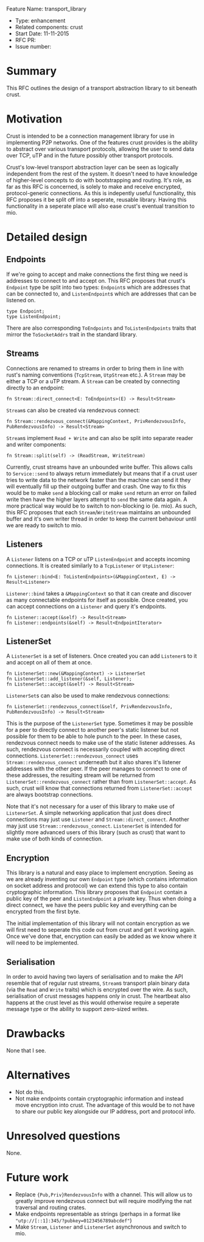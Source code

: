 Feature Name: transport_library
- Type: enhancement
- Related components: crust
- Start Date: 11-11-2015
- RFC PR:
- Issue number:

# Summary

This RFC outlines the design of a transport abstraction library to sit beneath
crust.

# Motivation

Crust is intended to be a connection management library for use in implementing
P2P networks. One of the features crust provides is the ability to abstract
over various transport protocols, allowing the user to send data over TCP, uTP
and in the future possibly other transport protocols.

Crust's low-level transport abstraction layer can be seen as logically
independent from the rest of the system. It doesn't need to have knowledge of
higher-level concepts to do with bootstrapping and routing. It's role, as far
as this RFC is concerned, is solely to make and receive encrypted,
protocol-generic connections. As this is indepently useful functionality, this
RFC proposes it be split off into a seperate, reusable library. Having this
functionality in a seperate place will also ease crust's eventual transition to
mio.

# Detailed design

## Endpoints

If we're going to accept and make connections the first thing we need is
addresses to connect to and accept on. This RFC proposes that crust's
`Endpoint` type be split into two types: `Endpoint`s which are addresses that
can be connected to, and `ListenEndpoint`s which are addresses that can be
listened on.

```
type Endpoint;
type ListenEndpoint;
```

There are also corresponding `ToEndpoints` and `ToListenEndpoints` traits that
mirror the `ToSocketAddrs` trait in the standard library.

## Streams

Connections are renamed to streams in order to bring them in line with rust's
naming conventions (`TcpStream`, `UtpStream` etc.). A `Stream` may be either a
TCP or a uTP stream. A `Stream` can be created by connecting directly to an
endpoint:

```
fn Stream::direct_connect<E: ToEndpoints>(E) -> Result<Stream>
```

`Stream`s can also be created via rendezvous connect:

```
fn Stream::rendezvous_connect(&MappingContext, PrivRendezvousInfo, PubRendezvousInfo) -> Result<Stream>
```

`Stream`s implement `Read + Write` and can also be split into separate reader
and writer components:

```
fn Stream::split(self) -> (ReadStream, WriteStream)
```

Currently, crust streams have an unbounded write buffer. This allows calls to
`Service::send` to always return immediately but means that if a crust user
tries to write data to the network faster than the machine can send it they
will eventually fill up their outgoing buffer and crash. One way to fix this
would be to make `send` a blocking call or make `send` return an error on
failed write then have the higher layers attempt to `send` the same data again.
A more practical way would be to switch to non-blocking io (ie. mio). As such,
this RFC proposes that each `Stream`/`WriteStream` maintains an unbounded
buffer and it's own writer thread in order to keep the current behaviour until
we are ready to switch to mio.

## Listeners

A `Listener` listens on a TCP or uTP `ListenEndpoint` and accepts incoming
connections. It is created similarly to a `TcpListener` or `UtpListener`:

```
fn Listener::bind<E: ToListenEndpoints>(&MappingContext, E) -> Result<Listener>
```

`Listener::bind` takes a `&MappingContext` so that it can create and discover
as many connectable endpoints for itself as possible. Once created, you can
accept connections on a `Listener` and query it's endpoints.

```
fn Listener::accept(&self) -> Result<Stream>
fn Listener::endpoints(&self) -> Result<EndpointIterator>
```

## ListenerSet

A `ListenerSet` is a set of listeners. Once created you can add `Listener`s to
it and accept on all of them at once.

```
fn ListenerSet::new(&MappingContext) -> ListenerSet
fn ListenerSet::add_listener(&self, Listener);
fn ListenerSet::accept(&self) -> Result<Stream>
```

`ListenerSet`s can also be used to make rendezvous connections:

```
fn ListenerSet::rendezvous_connect(&self, PrivRendezvousInfo, PubRendezvousInfo) -> Result<Stream>
```

This is the purpose of the `ListenerSet` type. Sometimes it may be possible for
a peer to directly connect to another peer's static listener but not possible
for them to be able to hole punch to the peer. In these cases, rendezvous
connect needs to make use of the static listener addresses. As such, rendezvous
connect is necessarily coupled with accepting direct connections.
`ListenerSet::rendezvous_connect` uses `Stream::rendezvous_connect` underneath
but it also shares it's listener addresses with the other peer. If the peer
manages to connect to one of these addresses, the resulting stream will be
returned from `ListenerSet::rendezvous_connect` rather than from
`ListenerSet::accept`. As such, crust will know that connections returned from
`ListenerSet::accept` are always bootstrap connections.

Note that it's not necessary for a user of this library to make use of
`ListenerSet`. A simple networking application that just does direct
connections may just use `Listener` and `Stream::direct_connect`. Another may
just use `Stream::rendezvous_connect`. `ListenerSet` is intended for slightly
more advanced users of this library (such as crust) that want to make use of
both kinds of connection.

## Encryption

This library is a natural and easy place to implement encryption. Seeing as we
are already inventing our own `Endpoint` type (which contains information on
socket address and protocol) we can extend this type to also contain
cryptographic information. This library proposes that `Endpoint` contain a
public key of the peer and `ListenEndpoint` a private key. Thus when doing a
direct connect, we have the peers public key and everything can be encrypted
from the first byte.

The initial implementation of this library will not contain encryption as we
will first need to seperate this code out from crust and get it working again.
Once we've done that, encryption can easily be added as we know where it will
need to be implemented.

## Serialisation

In order to avoid having two layers of serialisation and to make the API
resemble that of regular rust streams, `Stream`s transport plain binary data
(via the `Read` and `Write` traits) which is encrypted over the wire. As such,
serialisation of crust messages happens only in crust. The heartbeat also
happens at the crust level as this would otherwise require a seperate message
type or the ability to support zero-sized writes.

# Drawbacks

None that I see.

# Alternatives

* Not do this.
* Not make endpoints contain cryptographic information and instead move
  encryption into crust. The advantage of this would be to not have to share
  our public key alongside our IP address, port and protocol info.

# Unresolved questions

None.

# Future work

* Replace `{Pub,Priv}RendezvousInfo` with a channel. This will allow us to
  greatly improve rendezvous connect but will require modifying the nat
  traversal and routing crates.
* Make endpoints representable as strings (perhaps in a format like
  `"utp://[::1]:345/?pubkey=0123456789abcdef"`)
* Make `Stream`, `Listener` and `ListenerSet` asynchronous and switch to mio.

